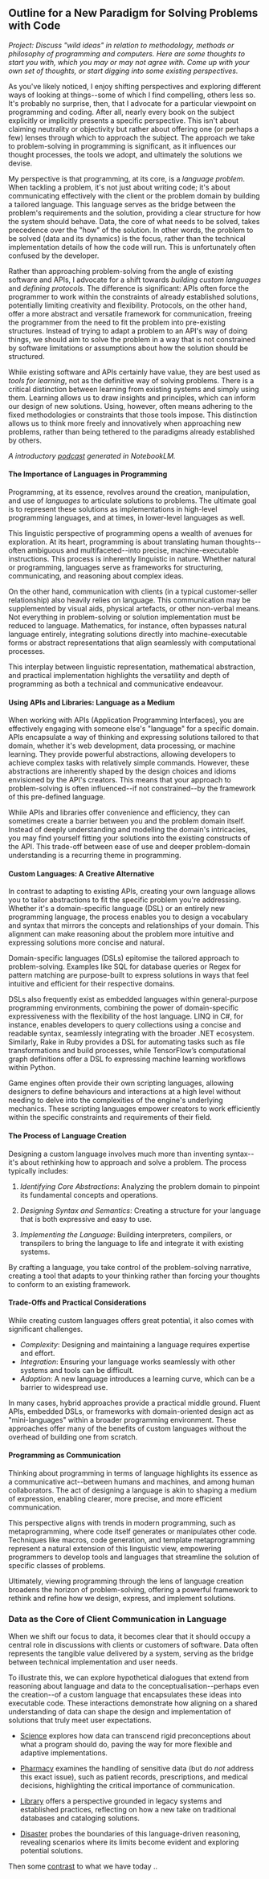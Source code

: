 
## Outline for a New Paradigm for Solving Problems with Code

*Project: Discuss "wild ideas" in relation to methodology, methods or philosophy of programming
and computers. Here are some thoughts to start you with, which you may or may not agree with.
Come up with your own set of thoughts, or start digging into some existing perspectives.*

As you've likely noticed, I enjoy shifting perspectives and exploring different ways of looking at
things--some of which I find compelling, others less so. It's probably no surprise, then, that I
advocate for a particular viewpoint on programming and coding. After all, nearly every book on the
subject explicitly or implicitly presents a specific perspective. This isn't about claiming
neutrality or objectivity but rather about offering one (or perhaps a few) lenses through which to
approach the subject. The approach we take to problem-solving in programming is significant, as it
influences our thought processes, the tools we adopt, and ultimately the solutions we devise.

My perspective is that programming, at its core, is a *language problem*. When tackling a problem, it's
not just about writing code; it's about communicating effectively with the client or the problem domain
by building a tailored language. This language serves as the bridge between the problem's requirements
and the solution, providing a clear structure for how the system should behave. Data, the core of what
needs to be solved, takes precedence over the "how" of the solution. In other words, the problem to be
solved (data and its dynamics) is the focus, rather than the technical implementation details of how
the code will run. This is unfortunately often confused by the developer.

Rather than approaching problem-solving from the angle of existing software and APIs, I advocate for
a shift towards *building custom languages* and *defining protocols*. The difference is significant:
APIs often force the programmer to work within the constraints of already established solutions, potentially
limiting creativity and flexibility. Protocols, on the other hand, offer a more abstract and versatile
framework for communication, freeing the programmer from the need to fit the problem into pre-existing
structures. Instead of trying to adapt a problem to an API's way of doing things, we should aim to
solve the problem in a way that is not constrained by software limitations or assumptions about how the
solution should be structured.

While existing software and APIs certainly have value, they are best used as *tools for learning*,
not as the definitive way of solving problems. There is a critical distinction between learning from
existing systems and simply using them. Learning allows us to draw insights and principles, which can
inform our design of new solutions. Using, however, often means adhering to the fixed methodologies or
constraints that those tools impose. This distinction allows us to think more freely and innovatively
when approaching new problems, rather than being tethered to the paradigms already established by others.

*A introductory [podcast](https://notebooklm.google.com/notebook/024ee9d0-8ad1-4dac-b402-e47249d283f9/audio)
generated in NotebookLM.*

#### The Importance of Languages in Programming

Programming, at its essence, revolves around the creation, manipulation, and use of *languages* to articulate
solutions to problems. The ultimate goal is to represent these solutions as implementations in high-level
programming languages, and at times, in lower-level languages as well.

This linguistic perspective of programming opens a wealth of avenues for exploration. At its heart,
programming is about translating human thoughts--often ambiguous and multifaceted--into precise,
machine-executable instructions. This process is inherently linguistic in nature. Whether natural
or programming, languages serve as frameworks for structuring, communicating, and reasoning about
complex ideas.

On the other hand, communication with clients (in a typical customer-seller relationship) also heavily
relies on language. This communication may be supplemented by visual aids, physical artefacts, or other
non-verbal means. Not everything in problem-solving or solution implementation must be reduced to language.
Mathematics, for instance, often bypasses natural language entirely, integrating solutions directly into
machine-executable forms or abstract representations that align seamlessly with computational processes.

This interplay between linguistic representation, mathematical abstraction, and practical implementation
highlights the versatility and depth of programming as both a technical and communicative endeavour.


#### Using APIs and Libraries: Language as a Medium

When working with APIs (Application Programming Interfaces), you are effectively engaging with someone else's
"language" for a specific domain. APIs encapsulate a way of thinking and expressing solutions tailored to
that domain, whether it's web development, data processing, or machine learning. They provide powerful
abstractions, allowing developers to achieve complex tasks with relatively simple commands. However,
these abstractions are inherently shaped by the design choices and idioms envisioned by the API's creators.
This means that your approach to problem-solving is often influenced--if not constrained--by the framework of
this pre-defined language.

While APIs and libraries offer convenience and efficiency, they can sometimes create a barrier between you
and the problem domain itself. Instead of deeply understanding and modelling the domain's intricacies, you may
find yourself fitting your solutions into the existing constructs of the API. This trade-off between ease
of use and deeper problem-domain understanding is a recurring theme in programming.

#### Custom Languages: A Creative Alternative

In contrast to adapting to existing APIs, creating your own language allows you to tailor abstractions to
fit the specific problem you're addressing. Whether it's a domain-specific language (DSL) or an entirely
new programming language, the process enables you to design a vocabulary and syntax that mirrors the
concepts and relationships of your domain. This alignment can make reasoning about the problem more intuitive
and expressing solutions more concise and natural.

Domain-specific languages (DSLs) epitomise the tailored approach to problem-solving. Examples like SQL
for database queries or Regex for pattern matching are purpose-built to express solutions in ways that
feel intuitive and efficient for their respective domains.

DSLs also frequently exist as embedded languages within general-purpose programming environments, combining
the power of domain-specific expressiveness with the flexibility of the host language. LINQ in C#, for
instance, enables developers to query collections using a concise and readable syntax, seamlessly integrating
with the broader .NET ecosystem. Similarly, Rake in Ruby provides a DSL for automating tasks such as file
transformations and build processes, while TensorFlow’s computational graph definitions offer a DSL fo
expressing machine learning workflows within Python.

Game engines often provide their own scripting languages, allowing designers to define behaviours and interactions
at a high level without needing to delve into the complexities of the engine's underlying mechanics. These
scripting languages empower creators to work efficiently within the specific constraints and requirements
of their field.

#### The Process of Language Creation

Designing a custom language involves much more than inventing syntax--it's about rethinking how to approach
and solve a problem. The process typically includes:

1. *Identifying Core Abstractions*: Analyzing the problem domain to pinpoint its fundamental concepts and operations.

2. *Designing Syntax and Semantics*: Creating a structure for your language that is both expressive and easy to use.

3. *Implementing the Language*: Building interpreters, compilers, or transpilers to bring the language to life and
   integrate it with existing systems.

By crafting a language, you take control of the problem-solving narrative, creating a tool that adapts to
your thinking rather than forcing your thoughts to conform to an existing framework.

#### Trade-Offs and Practical Considerations

While creating custom languages offers great potential, it also comes with significant challenges.
- *Complexity*: Designing and maintaining a language requires expertise and effort.
- *Integration*: Ensuring your language works seamlessly with other systems and tools can be difficult.
- *Adoption*: A new language introduces a learning curve, which can be a barrier to widespread use.

In many cases, hybrid approaches provide a practical middle ground. Fluent APIs, embedded DSLs, or frameworks
with domain-oriented design act as "mini-languages" within a broader programming environment. These approaches
offer many of the benefits of custom languages without the overhead of building one from scratch.

#### Programming as Communication

Thinking about programming in terms of language highlights its essence as a communicative act--between humans
and machines, and among human collaborators. The act of designing a language is akin to shaping a medium of
expression, enabling clearer, more precise, and more efficient communication.

This perspective aligns with trends in modern programming, such as metaprogramming, where code itself generates
or manipulates other code. Techniques like macros, code generation, and template metaprogramming represent a
natural extension of this linguistic view, empowering programmers to develop tools and languages that streamline
the solution of specific classes of problems.

Ultimately, viewing programming through the lens of language creation broadens the horizon of problem-solving,
offering a powerful framework to rethink and refine how we design, express, and implement solutions.


### Data as the Core of Client Communication in Language

When we shift our focus to data, it becomes clear that it should occupy a central role in discussions with
clients or customers of software. Data often represents the tangible value delivered by a system, serving as
the bridge between technical implementation and user needs.

To illustrate this, we can explore hypothetical dialogues that extend from reasoning about language and data
to the conceptualisation--perhaps even the creation--of a custom language that encapsulates these ideas into
executable code. These interactions demonstrate how aligning on a shared understanding of data can shape the
design and implementation of solutions that truly meet user expectations.

* [Science](DIALOG-SCIENCE.md) explores how data can transcend rigid preconceptions about what a program should
  do, paving the way for more flexible and adaptive implementations.

* [Pharmacy](DIALOG-PHARMACY.md) examines the handling of sensitive data (but do *not* address this exact issue),
  such as patient records, prescriptions, and medical decisions, highlighting the critical importance of
  communication.

* [Library](DIALOG-LIBRARY.md) offers a perspective grounded in legacy systems and established practices,
  reflecting on how a new take on traditional databases and cataloging solutions.

* [Disaster](DIALOG-DISASTER.md) probes the boundaries of this language-driven reasoning, revealing scenarios
  where its limits become evident and exploring potential solutions.

Then some [contrast](CONTRAST.md) to what we have today ..

